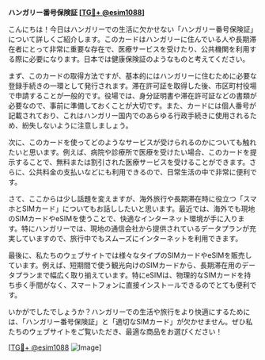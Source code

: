 **ハンガリー番号保険証 [[TG💪+ @esim1088](https://t.me/s/esim1088)]**

こんにちは！今日はハンガリーでの生活に欠かせない「ハンガリー番号保険証」について詳しくご紹介します。このカードはハンガリーに住んでいる人や長期滞在者にとって非常に重要な存在で、医療サービスを受けたり、公共機関を利用する際に必要になります。日本では健康保険証のようなものと考えてください。

まず、このカードの取得方法ですが、基本的にはハンガリーに住むために必要な登録手続きの一環として発行されます。滞在許可証を取得した後、市区町村役場で申請することが一般的です。役場では、身分証明書や滞在許可証などの書類が必要なので、事前に準備しておくことが大切です。また、カードには個人番号が記載されており、これはハンガリー国内でのあらゆる行政手続きに使用されるため、紛失しないように注意しましょう。

次に、このカードを使ってどのようなサービスが受けられるのかについても触れたいと思います。例えば、病院や診療所で医療を受けたい場合、このカードを提示することで、無料または割引された医療サービスを受けることができます。さらに、公共料金の支払いなどにも利用できるので、日常生活の中で非常に便利です。

さて、ここからは少し話題を変えますが、海外旅行や長期滞在時に役立つ「スマホとSIMカード」についてもお話ししたいと思います。最近では、海外でも現地のSIMカードやeSIMを使うことで、快適なインターネット環境が手に入ります。特にハンガリーでは、現地の通信会社から提供されているデータプランが充実していますので、旅行中でもスムーズにインターネットを利用できます。

最後に、私たちのウェブサイトでは様々なタイプのSIMカードやeSIMを販売しています。例えば、短期間で使う観光向けのSIMカードから、長期滞在用のデータプランまで幅広く取り揃えています。特にeSIMは、物理的なSIMカードを持ち歩く手間がなく、スマートフォンに直接インストールできるのでとても便利です。

いかがでしたでしょうか？ハンガリーでの生活や旅行をより快適にするためには、「ハンガリー番号保険証」と「適切なSIMカード」が欠かせません。ぜひ私たちのウェブサイトをご覧いただき、最適な商品をお選びください！

[[TG💪+ @esim1088](https://t.me/s/esim1088) ![Image](https://i.postimg.cc/Y0z9fWf4/image.png)]